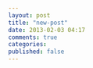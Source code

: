 ```yaml
---
layout: post
title: "new-post"
date: 2013-02-03 04:17
comments: true
categories: 
published: false
---
```

